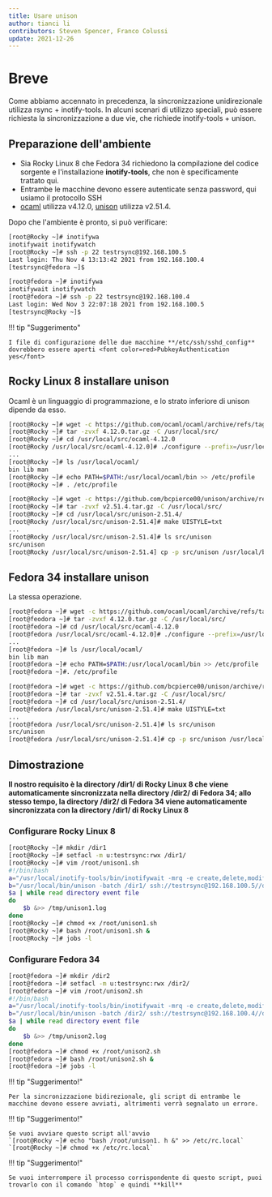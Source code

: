 ```yaml
---
title: Usare unison
author: tianci li
contributors: Steven Spencer, Franco Colussi
update: 2021-12-26
---
```


# Breve

Come abbiamo accennato in precedenza, la sincronizzazione unidirezionale utilizza rsync + inotify-tools. In alcuni scenari di utilizzo speciali, può essere richiesta la sincronizzazione a due vie, che richiede inotify-tools + unison.

## Preparazione dell'ambiente

* Sia Rocky Linux 8 che Fedora 34 richiedono la compilazione del codice sorgente e l'installazione **inotify-tools**, che non è specificamente trattato qui.
* Entrambe le macchine devono essere autenticate senza password, qui usiamo il protocollo SSH
* [ocaml](https://github.com/ocaml/ocaml/) utilizza v4.12.0, [unison](https://github.com/bcpierce00/unison/) utilizza v2.51.4.

Dopo che l'ambiente è pronto, si può verificare:

```bash
[root@Rocky ~]# inotifywa
inotifywait inotifywatch
[root@Rocky ~]# ssh -p 22 testrsync@192.168.100.5
Last login: Thu Nov 4 13:13:42 2021 from 192.168.100.4
[testrsync@fedora ~]$
```

```bash
[root@fedora ~]# inotifywa
inotifywait inotifywatch
[root@fedora ~]# ssh -p 22 testrsync@192.168.100.4
Last login: Wed Nov 3 22:07:18 2021 from 192.168.100.5
[testrsync@Rocky ~]$
```

!!! tip "Suggerimento"

    I file di configurazione delle due macchine **/etc/ssh/sshd_config** dovrebbero essere aperti <font color=red>PubkeyAuthentication yes</font>

## Rocky Linux 8 installare unison

Ocaml è un linguaggio di programmazione, e lo strato inferiore di unison dipende da esso.

```bash
[root@Rocky ~]# wget -c https://github.com/ocaml/ocaml/archive/refs/tags/4.12.0.tar.gz
[root@Rocky ~]# tar -zvxf 4.12.0.tar.gz -C /usr/local/src/
[root@Rocky ~]# cd /usr/local/src/ocaml-4.12.0
[root@Rocky /usr/local/src/ocaml-4.12.0]# ./configure --prefix=/usr/local/ocaml && make world opt && make install
...
[root@Rocky ~]# ls /usr/local/ocaml/
bin lib man
[root@Rocky ~]# echo PATH=$PATH:/usr/local/ocaml/bin >> /etc/profile
[root@Rocky ~]# . /etc/profile
```

```bash
[root@Rocky ~]# wget -c https://github.com/bcpierce00/unison/archive/refs/tags/v2.51.4.tar.gz
[root@Rocky ~]# tar -zvxf v2.51.4.tar.gz -C /usr/local/src/
[root@Rocky ~]# cd /usr/local/src/unison-2.51.4/
[root@Rocky /usr/local/src/unison-2.51.4]# make UISTYLE=txt
...
[root@Rocky /usr/local/src/unison-2.51.4]# ls src/unison
src/unison
[root@Rocky /usr/local/src/unison-2.51.4] cp -p src/unison /usr/local/bin
```

## Fedora 34 installare unison

La stessa operazione.

```bash
[root@fedora ~]# wget -c https://github.com/ocaml/ocaml/archive/refs/tags/4.12.0.tar.gz
[root@feodora ~]# tar -zvxf 4.12.0.tar.gz -C /usr/local/src/
[root@fedora ~]# cd /usr/local/src/ocaml-4.12.0
[root@fedora /usr/local/src/ocaml-4.12.0]# ./configure --prefix=/usr/local/ocaml && make world opt && make install
...
[root@fedora ~]# ls /usr/local/ocaml/
bin lib man
[root@fedora ~]# echo PATH=$PATH:/usr/local/ocaml/bin >> /etc/profile
[root@fedora ~]#. /etc/profile
```

```bash
[root@fedora ~]# wget -c https://github.com/bcpierce00/unison/archive/refs/tags/v2.51.4.tar.gz
[root@fedora ~]# tar -zvxf v2.51.4.tar.gz -C /usr/local/src/
[root@fedora ~]# cd /usr/local/src/unison-2.51.4/
[root@fedora /usr/local/src/unison-2.51.4]# make UISTYLE=txt
...
[root@fedora /usr/local/src/unison-2.51.4]# ls src/unison
src/unison
[root@fedora /usr/local/src/unison-2.51.4]# cp -p src/unison /usr/local/bin
```


## Dimostrazione

**Il nostro requisito è la directory /dir1/ di Rocky Linux 8 che viene automaticamente sincronizzata nella directory /dir2/ di Fedora 34; allo stesso tempo, la directory /dir2/ di Fedora 34 viene automaticamente sincronizzata con la directory /dir1/ di Rocky Linux 8**

### Configurare Rocky Linux 8

```bash
[root@Rocky ~]# mkdir /dir1
[root@Rocky ~]# setfacl -m u:testrsync:rwx /dir1/
[root@Rocky ~]# vim /root/unison1.sh
#!/bin/bash
a="/usr/local/inotify-tools/bin/inotifywait -mrq -e create,delete,modify,move /dir1/"
b="/usr/local/bin/unison -batch /dir1/ ssh://testrsync@192.168.100.5//dir2"
$a | while read directory event file
do
    $b &>> /tmp/unison1.log
done
[root@Rocky ~]# chmod +x /root/unison1.sh
[root@Rocky ~]# bash /root/unison1.sh &
[root@Rocky ~]# jobs -l
```

### Configurare Fedora 34

```bash
[root@fedora ~]# mkdir /dir2
[root@fedora ~]# setfacl -m u:testrsync:rwx /dir2/
[root@fedora ~]# vim /root/unison2.sh
#!/bin/bash
a="/usr/local/inotify-tools/bin/inotifywait -mrq -e create,delete,modify,move /dir2/"
b="/usr/local/bin/unison -batch /dir2/ ssh://testrsync@192.168.100.4//dir1"
$a | while read directory event file
do
    $b &>> /tmp/unison2.log
done
[root@fedora ~]# chmod +x /root/unison2.sh
[root@fedora ~]# bash /root/unison2.sh &
[root@fedora ~]# jobs -l
```

!!! tip "Suggerimento!"

    Per la sincronizzazione bidirezionale, gli script di entrambe le macchine devono essere avviati, altrimenti verrà segnalato un errore.

!!! tip "Suggerimento!"

    Se vuoi avviare questo script all'avvio
    `[root@Rocky ~]# echo "bash /root/unison1. h &" >> /etc/rc.local`
    `[root@Rocky ~]# chmod +x /etc/rc.local`

!!! tip "Suggerimento!"

    Se vuoi interrompere il processo corrispondente di questo script, puoi trovarlo con il comando `htop` e quindi **kill**
